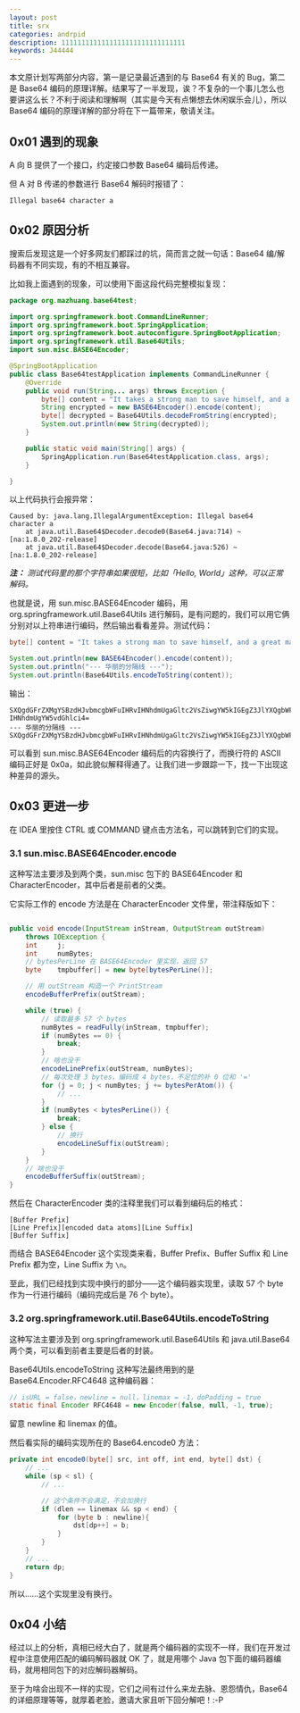 ```yaml
---
layout: post
title: srx
categories: andrpid
description: 1111111111111111111111111111111
keywords: J44444
---
```


本文原计划写两部分内容，第一是记录最近遇到的与 Base64 有关的 Bug，第二是 Base64 编码的原理详解。结果写了一半发现，诶？不复杂的一个事儿怎么也要讲这么长？不利于阅读和理解啊（其实是今天有点懒想去休闲娱乐会儿），所以 Base64 编码的原理详解的部分将在下一篇带来，敬请关注。

## 0x01 遇到的现象

A 向 B 提供了一个接口，约定接口参数 Base64 编码后传递。

但 A 对 B 传递的参数进行 Base64 解码时报错了：

```
Illegal base64 character a
```

## 0x02 原因分析

搜索后发现这是一个好多网友们都踩过的坑，简而言之就一句话：Base64 编/解码器有不同实现，有的不相互兼容。

比如我上面遇到的现象，可以使用下面这段代码完整模拟复现：

```java
package org.mazhuang.base64test;

import org.springframework.boot.CommandLineRunner;
import org.springframework.boot.SpringApplication;
import org.springframework.boot.autoconfigure.SpringBootApplication;
import org.springframework.util.Base64Utils;
import sun.misc.BASE64Encoder;

@SpringBootApplication
public class Base64testApplication implements CommandLineRunner {
    @Override
    public void run(String... args) throws Exception {
        byte[] content = "It takes a strong man to save himself, and a great man to save another.".getBytes();
        String encrypted = new BASE64Encoder().encode(content);
        byte[] decrypted = Base64Utils.decodeFromString(encrypted);
        System.out.println(new String(decrypted));
    }

    public static void main(String[] args) {
        SpringApplication.run(Base64testApplication.class, args);
    }

}
```

以上代码执行会报异常：

```
Caused by: java.lang.IllegalArgumentException: Illegal base64 character a
	at java.util.Base64$Decoder.decode0(Base64.java:714) ~[na:1.8.0_202-release]
	at java.util.Base64$Decoder.decode(Base64.java:526) ~[na:1.8.0_202-release]
```

***注：** 测试代码里的那个字符串如果很短，比如「Hello, World」这种，可以正常解码。*

也就是说，用 sun.misc.BASE64Encoder 编码，用 org.springframework.util.Base64Utils 进行解码，是有问题的，我们可以用它俩分别对以上符串进行编码，然后输出看看差异。测试代码：

```java
byte[] content = "It takes a strong man to save himself, and a great man to save another.".getBytes();

System.out.println(new BASE64Encoder().encode(content));
System.out.println("--- 华丽的分隔线 ---");
System.out.println(Base64Utils.encodeToString(content));
```

输出：

```
SXQgdGFrZXMgYSBzdHJvbmcgbWFuIHRvIHNhdmUgaGltc2VsZiwgYW5kIGEgZ3JlYXQgbWFuIHRv
IHNhdmUgYW5vdGhlci4=
--- 华丽的分隔线 ---
SXQgdGFrZXMgYSBzdHJvbmcgbWFuIHRvIHNhdmUgaGltc2VsZiwgYW5kIGEgZ3JlYXQgbWFuIHRvIHNhdmUgYW5vdGhlci4=
```

可以看到 sun.misc.BASE64Encoder 编码后的内容换行了，而换行符的 ASCII 编码正好是 0x0a，如此貌似解释得通了。让我们进一步跟踪一下，找一下出现这种差异的源头。

## 0x03 更进一步

在 IDEA 里按住 CTRL 或 COMMAND 键点击方法名，可以跳转到它们的实现。

### 3.1 sun.misc.BASE64Encoder.encode

这种写法主要涉及到两个类，sun.misc 包下的 BASE64Encoder 和 CharacterEncoder，其中后者是前者的父类。

它实际工作的 encode 方法是在 CharacterEncoder 文件里，带注释版如下：

```java

public void encode(InputStream inStream, OutputStream outStream)
    throws IOException {
    int     j;
    int     numBytes;
    // bytesPerLine 在 BASE64Encoder 里实现，返回 57
    byte    tmpbuffer[] = new byte[bytesPerLine()];

    // 用 outStream 构造一个 PrintStream
    encodeBufferPrefix(outStream);

    while (true) {
        // 读取最多 57 个 bytes
        numBytes = readFully(inStream, tmpbuffer);
        if (numBytes == 0) {
            break;
        }
        // 啥也没干
        encodeLinePrefix(outStream, numBytes);
        // 每次处理 3 bytes，编码成 4 bytes，不足位的补 0 位和 '='
        for (j = 0; j < numBytes; j += bytesPerAtom()) {
            // ...
        }
        if (numBytes < bytesPerLine()) {
            break;
        } else {
            // 换行
            encodeLineSuffix(outStream);
        }
    }
    // 啥也没干
    encodeBufferSuffix(outStream);
}
```

然后在 CharacterEncoder 类的注释里我们可以看到编码后的格式：

```
[Buffer Prefix]
[Line Prefix][encoded data atoms][Line Suffix]
[Buffer Suffix]
```

而结合 BASE64Encoder 这个实现类来看，Buffer Prefix、Buffer Suffix 和 Line Prefix 都为空，Line Suffix 为 `\n`。

至此，我们已经找到实现中换行的部分——这个编码器实现里，读取 57 个 byte 作为一行进行编码（编码完成后是 76 个 byte）。

### 3.2 org.springframework.util.Base64Utils.encodeToString

这种写法主要涉及到 org.springframework.util.Base64Utils 和 java.util.Base64 两个类，可以看到前者主要是后者的封装。

Base64Utils.encodeToString 这种写法最终用到的是 Base64.Encoder.RFC4648 这种编码器：

```java
// isURL = false，newline = null，linemax = -1，doPadding = true
static final Encoder RFC4648 = new Encoder(false, null, -1, true);
```

留意 newline 和 linemax 的值。

然后看实际的编码实现所在的 Base64.encode0 方法：

```java
private int encode0(byte[] src, int off, int end, byte[] dst) {
    // ...
    while (sp < sl) {
        // ...

        // 这个条件不会满足，不会加换行
        if (dlen == linemax && sp < end) {
            for (byte b : newline){
                dst[dp++] = b;
            }
        }
    }
    // ...
    return dp;
}
```

所以……这个实现里没有换行。

## 0x04 小结

经过以上的分析，真相已经大白了，就是两个编码器的实现不一样，我们在开发过程中注意使用匹配的编码解码器就 OK 了，就是用哪个 Java 包下面的编码器编码，就用相同包下的对应解码器解码。

至于为啥会出现不一样的实现，它们之间有过什么来龙去脉、恩怨情仇，Base64 的详细原理等等，就厚着老脸，邀请大家且听下回分解吧！:-P
